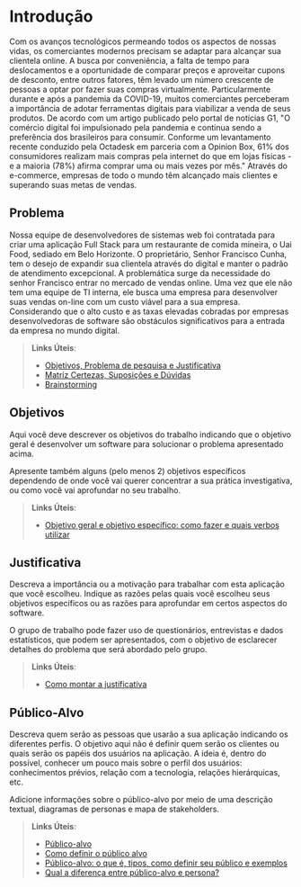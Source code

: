 # Introdução

Com os avanços tecnológicos permeando todos os aspectos de nossas vidas, os comerciantes modernos precisam se adaptar para alcançar sua clientela online. A busca por conveniência, a falta de tempo para deslocamentos e a oportunidade de comparar preços e aproveitar cupons de desconto, entre outros fatores, têm levado um número crescente de pessoas a optar por fazer suas compras virtualmente.
Particularmente durante e após a pandemia da COVID-19, muitos comerciantes perceberam a importância de adotar ferramentas digitais para viabilizar a venda de seus produtos. De acordo com um artigo publicado pelo portal de notícias G1, "O comércio digital foi impulsionado pela pandemia e continua sendo a preferência dos brasileiros para consumir. Conforme um levantamento recente conduzido pela Octadesk em parceria com a Opinion Box, 61% dos consumidores realizam mais compras pela internet do que em lojas físicas - e a maioria (78%) afirma comprar uma ou mais vezes por mês." Através do  e-commerce, empresas de todo o mundo têm alcançado mais clientes e superando suas metas de vendas.


## Problema

Nossa equipe de desenvolvedores de sistemas web foi contratada para criar uma aplicação Full Stack para um restaurante de  comida mineira, o Uai Food, sediado em Belo Horizonte. O proprietário, Senhor Francisco Cunha, tem o desejo de expandir sua clientela através do digital e manter o padrão de atendimento excepcional.
A problemática surge da necessidade do senhor Francisco entrar no mercado de vendas online. Uma vez que ele não tem uma equipe de TI interna,  ele busca uma empresa para desenvolver suas vendas on-line com um custo viável para a sua empresa. Considerando que o alto custo e as taxas elevadas cobradas por empresas desenvolvedoras de software são obstáculos significativos para a entrada da empresa no mundo digital.


> **Links Úteis**:
> - [Objetivos, Problema de pesquisa e Justificativa](https://medium.com/@versioparole/objetivos-problema-de-pesquisa-e-justificativa-c98c8233b9c3)
> - [Matriz Certezas, Suposições e Dúvidas](https://medium.com/educa%C3%A7%C3%A3o-fora-da-caixa/matriz-certezas-suposi%C3%A7%C3%B5es-e-d%C3%BAvidas-fa2263633655)
> - [Brainstorming](https://www.euax.com.br/2018/09/brainstorming/)

## Objetivos

Aqui você deve descrever os objetivos do trabalho indicando que o objetivo geral é desenvolver um software para solucionar o problema apresentado acima. 

Apresente também alguns (pelo menos 2) objetivos específicos dependendo de onde você vai querer concentrar a sua prática investigativa, ou como você vai aprofundar no seu trabalho.
 
> **Links Úteis**:
> - [Objetivo geral e objetivo específico: como fazer e quais verbos utilizar](https://blog.mettzer.com/diferenca-entre-objetivo-geral-e-objetivo-especifico/)

## Justificativa

Descreva a importância ou a motivação para trabalhar com esta aplicação que você escolheu. Indique as razões pelas quais você escolheu seus objetivos específicos ou as razões para aprofundar em certos aspectos do software.

O grupo de trabalho pode fazer uso de questionários, entrevistas e dados estatísticos, que podem ser apresentados, com o objetivo de esclarecer detalhes do problema que será abordado pelo grupo.

> **Links Úteis**:
> - [Como montar a justificativa](https://guiadamonografia.com.br/como-montar-justificativa-do-tcc/)

## Público-Alvo

Descreva quem serão as pessoas que usarão a sua aplicação indicando os diferentes perfis. O objetivo aqui não é definir quem serão os clientes ou quais serão os papéis dos usuários na aplicação. A ideia é, dentro do possível, conhecer um pouco mais sobre o perfil dos usuários: conhecimentos prévios, relação com a tecnologia, relações
hierárquicas, etc.

Adicione informações sobre o público-alvo por meio de uma descrição textual, diagramas de personas e mapa de stakeholders.

> **Links Úteis**:
> - [Público-alvo](https://blog.hotmart.com/pt-br/publico-alvo/)
> - [Como definir o público alvo](https://exame.com/pme/5-dicas-essenciais-para-definir-o-publico-alvo-do-seu-negocio/)
> - [Público-alvo: o que é, tipos, como definir seu público e exemplos](https://klickpages.com.br/blog/publico-alvo-o-que-e/)
> - [Qual a diferença entre público-alvo e persona?](https://rockcontent.com/blog/diferenca-publico-alvo-e-persona/)
